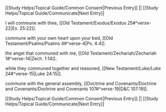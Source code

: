 [[Study Helps/Topical Guide/Common Consent|Previous Entry]]  ||  [[Study Helps/Topical Guide/Communicate|Next Entry]]

 I will commune with thee, [[Old Testament/Exodus/Exodus 25#^verse-22|Ex. 25:22]].

 commune with your own heart upon your bed, [[Old Testament/Psalms/Psalms 4#^verse-4|Ps. 4:4]].

 the angel that communed with me, [[Old Testament/Zechariah/Zechariah 1#^verse-14|Zech. 1:14]].

 while they communed together and reasoned, [[New Testament/Luke/Luke 24#^verse-15|Luke 24:15]].

 commune with the general assembly, [[Doctrine and Covenants/Doctrine and Covenants/Doctrine and Covenants 107#^verse-19|D&C 107:19]].

[[Study Helps/Topical Guide/Common Consent|Previous Entry]]  ||  [[Study Helps/Topical Guide/Communicate|Next Entry]]